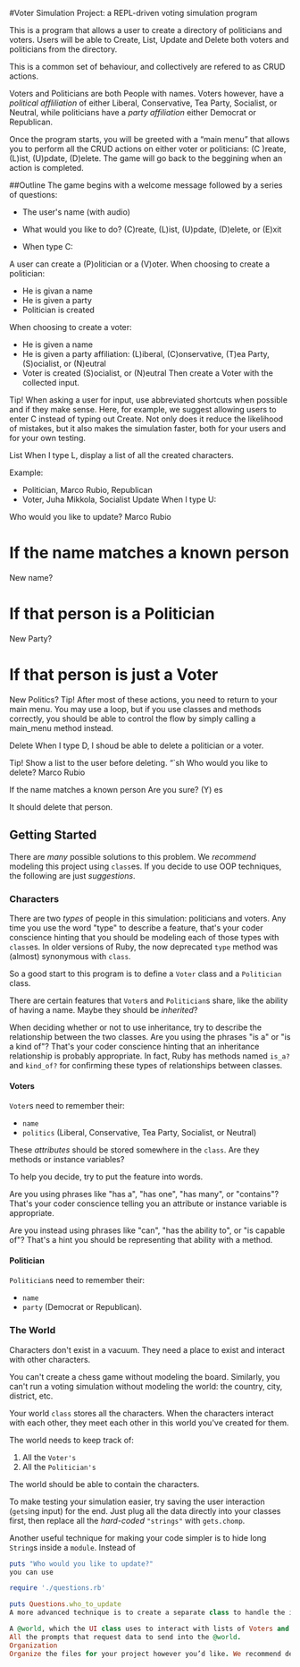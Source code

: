 #Voter Simulation Project:  a REPL-driven voting simulation program

This is a program that allows a user to create a directory of politicians and voters. Users will be able to Create, List, Update and Delete both voters and politicians from the directory.

This is a common set of behaviour, and collectively are refered to as CRUD actions.

Voters and Politicians are both People with names. Voters however, have a *political affliliation* of either Liberal, Conservative, Tea Party, Socialist, or Neutral, while politicians have a *party affiliation* either Democrat or Republican.

Once the program starts, you will be greeted with a “main menu” that allows you to perform all the CRUD actions on either voter or politicians: (C )reate, (L)ist, (U)pdate, (D)elete.
The game will go back to the beggining when an action is completed.


##Outline
The game begins with a welcome message followed by a series of questions:

* The user's name (with audio)
* What would you like to do?
(C)reate, (L)ist, (U)pdate,  (D)elete, or (E)xit

* When type C:

A user can create a (P)olitician or a (V)oter.
When choosing to create a politician: 	
* He is givan a name
* He is given a party
* Politician is created

When choosing to create a voter:
* He is given a name
* He is given a party affiliation: (L)iberal, (C)onservative, (T)ea Party, (S)ocialist, or (N)eutral
* Voter is created
(S)ocialist, or (N)eutral
Then create a Voter with the collected input.


Tip! When asking a user for input, use abbreviated shortcuts when possible and if they make sense. Here, for example, we suggest allowing users to enter C instead of typing out Create. Not only does it reduce the likelihood of mistakes, but it also makes the simulation faster, both for your users and for your own testing.

List
When I type L, display a list of all the created characters.

Example:

* Politician, Marco Rubio, Republican
* Voter, Juha Mikkola, Socialist
Update
When I type U:

Who would you like to update?
Marco Rubio

# If the name matches a known person
New name?

# If that person is a Politician
New Party?

# If that person is just a Voter
New Politics?
Tip! After most of these actions, you need to return to your main menu. You may use a loop, but if you use classes and methods correctly, you should be able to control the flow by simply calling a main_menu method instead.

Delete
When I type D, I shoud be able to delete a politician or a voter.

Tip! Show a list to the user before deleting.
“`sh
Who would you like to delete?
Marco Rubio

If the name matches a known person
Are you sure?
(Y) es

It should delete that person.

## Getting Started

There are _many_ possible solutions to this problem. We _recommend_ modeling this project using `class`es. If you decide to use OOP techniques, the following are just _suggestions_.

### Characters

There are two _types_ of people in this simulation: politicians and voters. Any time you use the word "type" to describe a feature, that's your coder conscience hinting that you should be modeling each of those types with `class`es. In older versions of Ruby, the now deprecated `type` method was (almost) synonymous with `class`.

So a good start to this program is to define a `Voter` class and a `Politician` class.

There are certain features that `Voter`s and `Politician`s share, like the ability of having a name. Maybe they should be _inherited_?

When deciding whether or not to use inheritance, try to describe the relationship between the two classes. Are you using the phrases "is a" or "is a kind of"? That's your coder conscience hinting that an inheritance relationship is probably appropriate. In fact, Ruby has methods named `is_a?` and `kind_of?` for confirming these types of relationships between classes.

#### Voters

`Voter`s need to remember their:

- `name`
- `politics` (Liberal, Conservative, Tea Party, Socialist, or Neutral)

These _attributes_ should be stored somewhere in the `class`. Are they methods or instance variables?

To help you decide, try to put the feature into words.

Are you using phrases like "has a", "has one", "has many", or "contains"? That's your coder conscience telling you an attribute or instance variable is appropriate.

Are you instead using phrases like "can", "has the ability to", or "is capable of"? That's a hint you should be representing that ability with a method.


#### Politician

`Politician`s need to remember their:

- `name`
- `party` (Democrat or Republican).

### The World

Characters don't exist in a vacuum. They need a place to exist and interact with other characters.

You can't create a chess game without modeling the board. Similarly, you can't run a voting simulation without modeling the world: the country, city, district, etc.

Your world `class` stores all the characters. When the characters interact with each other, they meet each other in this world you've created for them.

The world needs to keep track of:

1. All the `Voter's`
1. All the `Politician's`

The world should be able to contain the characters.

To make testing your simulation easier, try saving the user interaction (`gets`ing input) for the end. Just plug all the data directly into your classes first, then replace all the _hard-coded_ `"strings"` with `gets.chomp`.

Another useful technique for making your code simpler is to hide long `String`s inside a `module`. Instead of

```ruby
puts "Who would you like to update?"
you can use

require './questions.rb'

puts Questions.who_to_update
A more advanced technique is to create a separate class to handle the interaction with the world. This new WorldUI would have to contain:

A @world, which the UI class uses to interact with lists of Voters and Politicians.
All the prompts that request data to send into the @world.
Organization
Organize the files for your project however you’d like. We recommend dedicating a single .rb file to each class. The "world class” should be the only place using require to pull every character class into the world.

